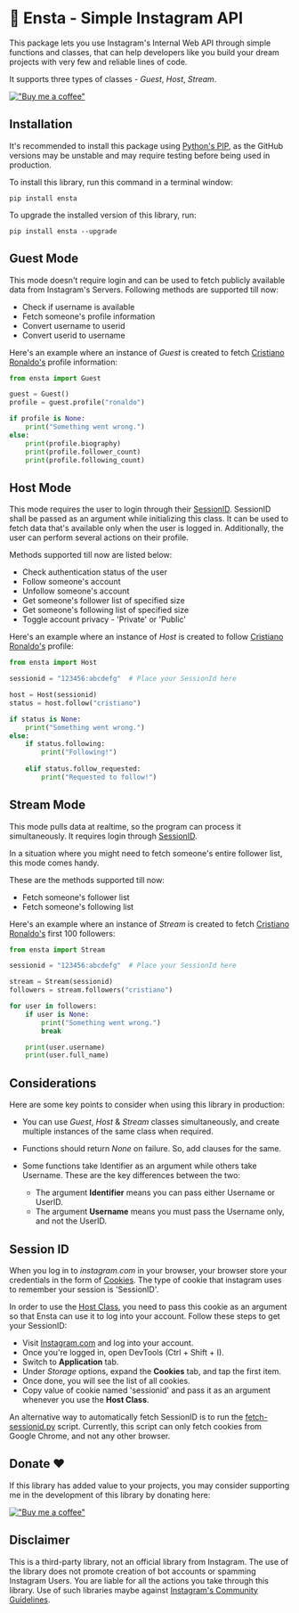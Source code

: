 # 🤖 Ensta - Simple Instagram API
This package lets you use Instagram's Internal Web API through simple functions and classes, that can help developers like you build your dream projects with very few and reliable lines of code.

It supports three types of classes - *Guest*, *Host*, *Stream*.

[!["Buy me a coffee"](https://www.buymeacoffee.com/assets/img/custom_images/purple_img.png)](https://buymeacoffee.com/diezo)

## Installation
It's recommended to install this package using [Python's PIP](https://pypi.org/project/pip/), as the GitHub versions may be unstable and may require testing before being used in production.

To install this library, run this command in a terminal window:
```shell
pip install ensta
```

To upgrade the installed version of this library, run:
```shell
pip install ensta --upgrade
```

## Guest Mode
This mode doesn't require login and can be used to fetch publicly available data from Instagram's Servers. Following methods are supported till now:
- Check if username is available
- Fetch someone's profile information
- Convert username to userid
- Convert userid to username

Here's an example where an instance of *Guest* is created to fetch [Cristiano Ronaldo's](https://www.instagram.com/cristiano/) profile information:

```python
from ensta import Guest

guest = Guest()
profile = guest.profile("ronaldo")

if profile is None:
    print("Something went wrong.")
else:
    print(profile.biography)
    print(profile.follower_count)
    print(profile.following_count)
```

## Host Mode
This mode requires the user to login through their [SessionID](https://github.com/diezo/ensta#session-id). SessionID shall be passed as an argument while initializing this class. It can be used to fetch data that's available only when the user is logged in. Additionally, the user can perform several actions on their profile.

Methods supported till now are listed below:
- Check authentication status of the user
- Follow someone's account
- Unfollow someone's account
- Get someone's follower list of specified size
- Get someone's following list of specified size
- Toggle account privacy - 'Private' or 'Public'

Here's an example where an instance of *Host* is created to follow [Cristiano Ronaldo's](https://www.instagram.com/cristiano/) profile:

```python
from ensta import Host

sessionid = "123456:abcdefg"  # Place your SessionId here

host = Host(sessionid)
status = host.follow("cristiano")

if status is None:
    print("Something went wrong.")
else:
    if status.following:
        print("Following!")
    
    elif status.follow_requested:
        print("Requested to follow!")
```

## Stream Mode
This mode pulls data at realtime, so the program can process it simultaneously. It requires login through [SessionID](https://github.com/diezo/ensta#session-id).

In a situation where you might need to fetch someone's entire follower list, this mode comes handy.

These are the methods supported till now:
- Fetch someone's follower list
- Fetch someone's following list

Here's an example where an instance of *Stream* is created to fetch [Cristiano Ronaldo's](https://www.instagram.com/cristiano/) first 100 followers:

```python
from ensta import Stream

sessionid = "123456:abcdefg"  # Place your SessionId here

stream = Stream(sessionid)
followers = stream.followers("cristiano")

for user in followers:
    if user is None:
        print("Something went wrong.")
        break

    print(user.username)
    print(user.full_name)
```

## Considerations
Here are some key points to consider when using this library in production:
- You can use *Guest*, *Host* & *Stream* classes simultaneously, and create multiple instances of the same class when required.
- Functions should return *None* on failure. So, add clauses for the same.

- Some functions take Identifier as an argument while others take Username. These are the key differences between the two:
  - The argument **Identifier** means you can pass either Username or UserID.
  - The argument **Username** means you must pass the Username only, and not the UserID.

## Session ID
When you log in to *instagram.com* in your browser, your browser store your credentials in the form of [Cookies](https://en.wikipedia.org/wiki/HTTP_cookie). The type of cookie that instagram uses to remember your session is 'SessionID'.

In order to use the [Host Class](https://github.com/diezo/ensta#host-mode), you need to pass this cookie as an argument so that Ensta can use it to log into your account. Follow these steps to get your SessionID:
- Visit [Instagram.com](https://instagram.com) and log into your account.
- Once you're logged in, open DevTools (Ctrl + Shift + I).
- Switch to **Application** tab.
- Under *Storage* options, expand the **Cookies** tab, and tap the first item.
- Once done, you will see the list of all cookies.
- Copy value of cookie named 'sessionid' and pass it as an argument whenever you use the **Host Class**.

An alternative way to automatically fetch SessionID is to run the [fetch-sessionid.py](https://github.com/diezo/ensta/blob/master/fetch-sessionid.py) script. Currently, this script can only fetch cookies from Google Chrome, and not any other browser.

## Donate ❤️
If this library has added value to your projects, you may consider supporting me in the development of this library by donating here:

[!["Buy me a coffee"](https://www.buymeacoffee.com/assets/img/custom_images/purple_img.png)](https://buymeacoffee.com/diezo)

## Disclaimer
This is a third-party library, not an official library from Instagram. The use of the library does not promote creation of bot accounts or spamming Instagram Users. You are liable for all the actions you take through this library. Use of such libraries maybe against [Instagram's Community Guidelines](https://help.instagram.com/477434105621119/).